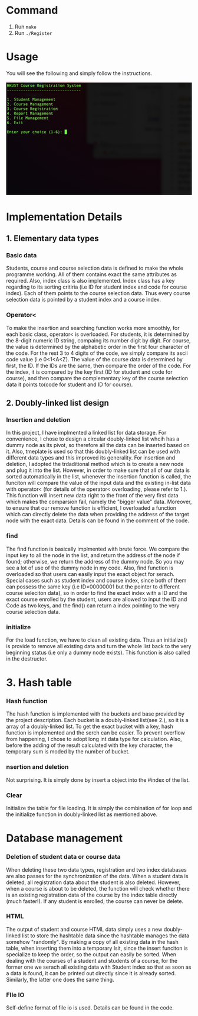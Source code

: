 # Command

1. Run ```make``` 
2. Run ```./Register```

# Usage 

You will see the following and simply follow the instructions.

![alt text](./Demo.png)

# Implementation Details

## 1. Elementary data types

### Basic data
Students, course and course selection data is defined to make the whole programme working.
All of them contains exact the same attributes as required. Also, index class is also
implemented. Index class has a key regarding to its sorting critiria (i.e ID for student
index and code for course index). Each of them points to the course selection data. Thus 
every course selection data is pointed by a student index and a course index.

### Operator<
To make the insertion and searching function works more smoothly, for each basic class,
operator< is overloaded. For students, it is determined by the 8-digit numeric ID 
string, compaing its number digit by digit. For course, the value is determined by
the alphabetic order in the first four character of the code. For the rest 3 to 4 
digits of the code, we simply compare its ascii code value (i.e 0<1<A<Z). The value 
of the course data is determined by first, the ID. If the IDs are the same, then compare
the order of the code. For the index, it is compared by the key first (ID for student
and code for course), and then compare the complementary key of the course selection 
data it points to(code for student and ID for course).

## 2. Doubly-linked list design

### Insertion and deletion
In this project, I have implmented a linked list for data storage. For convenience, 
I chose to design a circular doubly-linked list whcih has a dummy node as its pivot,
so therefore all the data can be inserted based on it. Also, tmeplate is used so that
this doubly-linked list can be used with different data types and this improved its
generality. For insertion and deletion, I adopted the trdaditional method which is to
create a new node and plug it into the list. However, in order to make sure that all 
of our data is sorted automatically in the list, whenever the insertion function is 
called, the funciton will compare the value of the input data and the existing in-list
data with operator< (for details of the operator< overloading, please refer to 1.). 
This function will insert new data right to the front of the very first data which makes
the comparsion fail, namely the "bigger value" data. Moreover, to ensure that our remove
function is efficient, I overloaded a function which can directly delete the data when 
providing the address of the target node with the exact data. Details can be found in the
comment of the code.

### find
The find function is basically implmented with brute force. We compare the input key to 
all the node in the list, and return the address of the node if found; otherwise, we return
the address of the dummy node. So you may see a lot of use of the dummy node in my code. 
Also, find function is overloaded so that users can easily input the exact object for serach.
Special cases such as student index and course index, since both of them can possess the same
key (i.e ID=00000001 but the pointer to different course seleciton data), so in order to
find the exact index with a ID and the exact course enrolled by the student, users are allowed
to input the ID and Code as two keys, and the find() can return a index pointing to the 
very course selection data.

### initialize
For the load function, we have to clean all existing data. Thus an initialize() is provide 
to remove all existing data and turn the whole list back to the very beginning status (i.e
only a dummy node exists). This function is also called in the destructor.

# 3. Hash table

### Hash function
The hash function is implemented with the buckets and base provided by the project description.
Each bucket is a doubly-linked list(see 2.), so it is a array of a doubly-linked list.
To get the exact bucket with a key, hash function is implemented and the serch can be easier. 
To prevent overflow from happening, I chose to adopt long int data type for calculation.
Also, before the adding of the result calculated with the key character, the temporary
sum is moded by the number of bucket.

### nsertion and deletion
Not surprising. It is simply done by insert a object into the #index of the list.

### Clear
Initialize the table for file loading. It is simply the combination of for loop and the 
initialize function in doubly-linked list as mentioned above.

# Database management

### Deletion of student data or course data
When deleting these two data types, registration and two index databases are also passes
for the synchronization of the data. When a student data is deleted, all registration data
about the student is also deleted. However, when a course is about to be deleted, the 
function will check whether there is an existing registration data of the course by the
index table directly (much faster!). If any student is enrolled, the course can never be 
delete.

### HTML
The output of student and course HTML data simply uses a new doubly-linked list to store
the hashtable data since the hashtable manages the data somehow "randomly". By making a
copy of all existing data in the hash table, when inserting them into a temporary lsit, 
since the insert funciton is specialize to keep the order, so the output can easily be
sorted. When dealing with the courses of a student and students of a course, for the 
former one we serach all existing data with Student index so that as soon as a data is
found, it can be printed out directly since it is already sorted. Similarly, the latter
one does the same thing.

### FIle IO
Self-define format of file io is used. Details can be found in the code.
